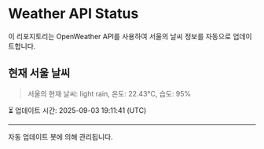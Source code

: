 
# Weather API Status

이 리포지토리는 OpenWeather API를 사용하여 서울의 날씨 정보를 자동으로 업데이트합니다.

## 현재 서울 날씨
> 서울의 현재 날씨: light rain, 온도: 22.43°C, 습도: 95%

⏳ 업데이트 시간: 2025-09-03 19:11:41 (UTC)

---
자동 업데이트 봇에 의해 관리됩니다.

